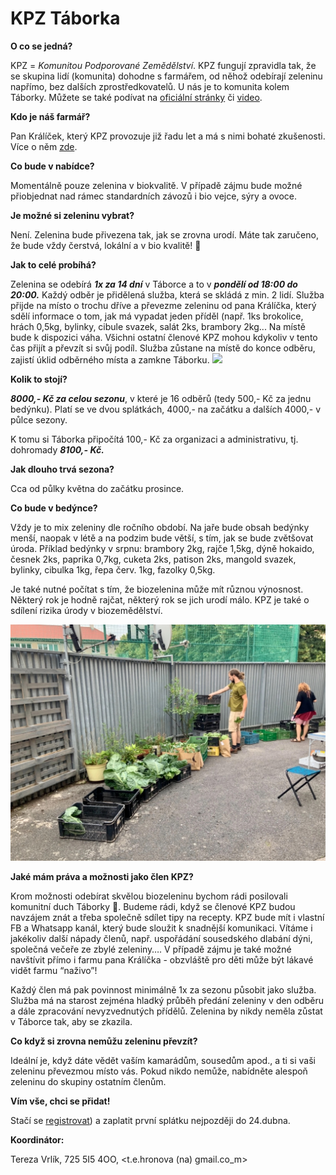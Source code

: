 # KPZ Táborka

**O co se jedná?**

KPZ = _Komunitou Podporované Zemědělství_. KPZ fungují zpravidla tak, že se skupina lidí (komunita) dohodne s farmářem, od něhož odebírají zeleninu napřímo, bez dalších zprostředkovatelů. U nás je to komunita kolem Táborky. Můžete se také podívat na [oficiální stránky](https://kpzinfo.cz) či [video](https://www.youtube.com/watch?v=49n-K909W9E).

**Kdo je náš farmář?**

Pan Králíček, který KPZ provozuje již řadu let a má s nimi bohaté zkušenosti. Více o něm [zde](http://www.kralickovabiozelenina.cz/kontakt).

**Co bude v nabídce?**

Momentálně pouze zelenina v biokvalitě. V případě zájmu bude možné přiobjednat nad rámec standardních závozů i bio vejce, sýry a ovoce.

**Je možné si zeleninu vybrat?**

Není. Zelenina bude přivezena tak, jak se zrovna urodí. Máte tak zaručeno, že bude vždy čerstvá, lokální a v bio kvalitě! 🥦

**Jak to celé probíhá?**

Zelenina se odebírá **_1x za 14 dní_** v Táborce a to v **_pondělí od 18:00 do 20:00._** Každý odběr je přidělená služba, která se skládá z min. 2 lidí. Služba přijde na místo o trochu dříve a převezme zeleninu od pana Králíčka, který sdělí informace o tom, jak má vypadat jeden příděl (např. 1ks brokolice, hrách 0,5kg, bylinky, cibule svazek, salát 2ks, brambory 2kg... Na místě bude k dispozici váha. Všichni ostatní členové KPZ mohou kdykoliv v tento čas přijít a převzít si svůj podíl. Služba zůstane na místě do konce odběru, zajistí úklid odběrného místa a zamkne Táborku. ![](KPZ_pic1.jpg)

**Kolik to stojí?**

**_8000,- Kč za celou sezonu_**, v které je 16 odběrů (tedy 500,- Kč za jednu bedýnku). Platí se ve dvou splátkách, 4000,- na začátku a dalších 4000,- v půlce sezony.

K tomu si Táborka připočítá 100,- Kč za organizaci a administrativu, tj. dohromady **_8100,- Kč._**

**Jak dlouho trvá sezona?**

Cca od půlky května do začátku prosince.

**Co bude v bedýnce?**

Vždy je to mix zeleniny dle ročního období. Na jaře bude obsah bedýnky menší, naopak v létě a na podzim bude větší, s tím, jak se bude zvětšovat úroda. Příklad bedýnky v srpnu: brambory 2kg, rajče 1,5kg, dýně hokaido, česnek 2ks, paprika 0,7kg, cuketa 2ks, patison 2ks, mangold svazek, bylinky, cibulka 1kg, řepa červ. 1kg, fazolky 0,5kg.

Je také nutné počítat s tím, že biozelenina může mít různou výnosnost. Některý rok je hodně rajčat, některý rok se jich urodí málo. KPZ je také o sdílení rizika úrody v biozemědělství.

![](KPZ_pic2.jfif)

**Jaké mám práva a možnosti jako člen KPZ?**

Krom možnosti odebírat skvělou biozeleninu bychom rádi posilovali komunitní duch Táborky 💪. Budeme rádi, když se členové KPZ budou navzájem znát a třeba společně sdílet tipy na recepty. KPZ bude mít i vlastní FB a Whatsapp kanál, který bude sloužit k snadnější komunikaci. Vítáme i jakékoliv další nápady členů, např. uspořádání sousedského dlabání dýni, společná večeře ze zbylé zeleniny…. V případě zájmu je také možné navštívit přímo i farmu pana Králíčka - obzvláště pro děti může být lákavé vidět farmu “naživo”!

Každý člen má pak povinnost minimálně 1x za sezonu působit jako služba. Služba má na starost zejména hladký průběh předání zeleniny v den odběru a dále zpracování nevyzvednutých přídělů. Zelenina by nikdy neměla zůstat v Táborce tak, aby se zkazila.

**Co když si zrovna nemůžu zeleninu převzít?**

Ideální je, když dáte vědět vaším kamarádům, sousedům apod., a ti si vaši zeleninu převezmou místo vás. Pokud nikdo nemůže, nabídněte alespoň zeleninu do skupiny ostatním členům.

**Vím vše, chci se přidat!**

Stačí se [registrovat](https://forms.gle/oTo25KnvjsUN8kZq6)) a zaplatit první splátku nejpozději do 24.dubna.

**Koordinátor:** 

Tereza Vrlík, 725 5I5 4OO, <t.e.hronova (na) gmail.co_m>